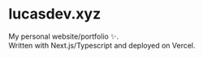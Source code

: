 # lucasdev.xyz

My personal website/portfolio ✨.<br />Written with Next.js/Typescript and deployed on Vercel.
